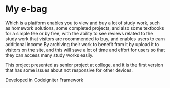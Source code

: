 # My e-bag

Which is a platform enables you to view and buy a lot of study work, such as homework solutions, some completed projects, and also some textbooks for a simple fee or by free, with the ability to see reviews related to the study work that visitors are recommended to buy, and enables users to earn additional income By archiving their work to benefit from it by upload it to visitors on the site, and this will save a lot of time and effort for users so that they can access many study works easily.

This project presented as senior project at college, and it is the first version that has some issues about not responsive for other devices.

Developed in Codeigniter Framework
 
